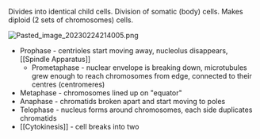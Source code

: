 Divides into identical child cells.
Division of somatic (body) cells.
Makes diploid (2 sets of chromosomes) cells.

![Pasted\_image\_20230224214005.png](pasted_image_20230224214005.png)

* Prophase - centrioles start moving away, nucleolus disappears, \[\[Spindle Apparatus]]
  * Prometaphase - nuclear envelope is breaking down, microtubules grew enough to reach chromosomes from edge, connected to their centres (centromeres)
* Metaphase - chromosomes lined up on "equator"
* Anaphase - chromatids broken apart and start moving to poles
* Telophase - nucleus forms around chromosomes, each side duplicates chromatids
* \[\[Cytokinesis]] - cell breaks into two
